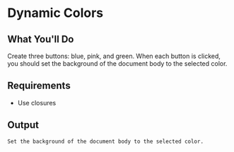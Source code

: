 # Dynamic Colors

## What You'll Do

Create three buttons: blue, pink, and green. When each button is clicked, you should set the background of the document body to the selected color.

## Requirements

- Use closures

## Output

`Set the background of the document body to the selected color.`
